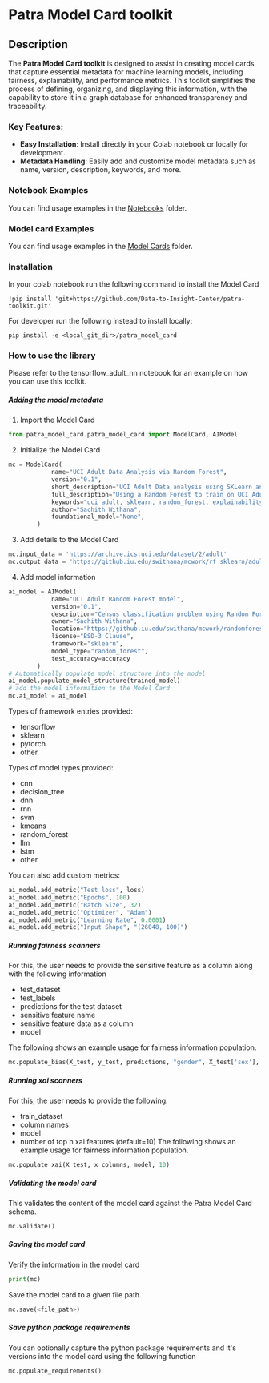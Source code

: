 # Patra Model Card toolkit

## Description

The **Patra Model Card toolkit** is designed to assist in creating model cards that capture essential metadata for machine learning models, including fairness, explainability, and performance metrics. This toolkit simplifies the process of defining, organizing, and displaying this information, with the capability to store it in a graph database for enhanced transparency and traceability.

### Key Features:
- **Easy Installation**: Install directly in your Colab notebook or locally for development.
- **Metadata Handling**: Easily add and customize model metadata such as name, version, description, keywords, and more.

### Notebook Examples
You can find usage examples in the [Notebooks](./examples/notebooks) folder.

### Model card Examples
You can find usage examples in the [Model Cards](./examples/model_cards) folder.

### Installation
In your colab notebook run the following command to install the Model Card
```shell
!pip install 'git+https://github.com/Data-to-Insight-Center/patra-toolkit.git'
```

For developer run the following instead to install locally:
```shell
pip install -e <local_git_dir>/patra_model_card
```

### How to use the library
Please refer to the tensorflow_adult_nn notebook for an example on how you can use this toolkit. 

##### Adding the model metadata

1. Import the Model Card
```python
from patra_model_card.patra_model_card import ModelCard, AIModel
```

2. Initialize the Model Card
```python
mc = ModelCard(
            name="UCI Adult Data Analysis via Random Forest",
            version="0.1",
            short_description="UCI Adult Data analysis using SKLearn and Random Forest",
            full_description="Using a Random Forest to train on UCI Adult Data Analysis",
            keywords="uci adult, sklearn, random_forest, explainability, fairness, fairlearn, shap",
            author="Sachith Withana",
            foundational_model="None",
        )
```

3. Add details to the Model Card
```python
mc.input_data = 'https://archive.ics.uci.edu/dataset/2/adult'
mc.output_data = 'https://github.iu.edu/swithana/mcwork/rf_sklearn/adult_model.pkl'
```

4. Add model information
```python
ai_model = AIModel(
            name="UCI Adult Random Forest model",
            version="0.1",
            description="Census classification problem using Random Forest",
            owner="Sachith Withana",
            location="https://github.iu.edu/swithana/mcwork/randomforest/adult_model.pkl",
            license="BSD-3 Clause",
            framework="sklearn",
            model_type="random_forest",
            test_accuracy=accuracy
        )
# Automatically populate model structure into the model
ai_model.populate_model_structure(trained_model)
# add the model information to the Model Card
mc.ai_model = ai_model
```

Types of framework entries provided:
- tensorflow
- sklearn
- pytorch
- other

Types of model types provided:
- cnn
- decision_tree
- dnn
- rnn
- svm
- kmeans
- random_forest
- llm
- lstm
- other

You can also add custom metrics: 
```python
ai_model.add_metric("Test loss", loss)
ai_model.add_metric("Epochs", 100)
ai_model.add_metric("Batch Size", 32)
ai_model.add_metric("Optimizer", "Adam")
ai_model.add_metric("Learning Rate", 0.0001)
ai_model.add_metric("Input Shape", "(26048, 100)")
```

##### Running fairness scanners

For this, the user needs to provide the sensitive feature as a column along with the following information
- test_dataset
- test_labels
- predictions for the test dataset
- sensitive feature name
- sensitive feature data as a column
- model

The following shows an example usage for fairness information population.
```python
mc.populate_bias(X_test, y_test, predictions, "gender", X_test['sex'], clf)
```

##### Running xai scanners

For this, the user needs to provide the following:
- train_dataset
- column names
- model
- number of top n xai features (default=10)
The following shows an example usage for fairness information population.
```python
mc.populate_xai(X_test, x_columns, model, 10)
```

##### Validating the model card
This validates the content of the model card against the Patra Model Card schema.
```python
mc.validate()
```


##### Saving the model card
Verify the information in the model card
```python
print(mc)
```

Save the model card to a given file path. 
```python
mc.save(<file_path>)
```

##### Save python package requirements 
You can optionally capture the python package requirements and it's versions into the model card using the following function

```python
mc.populate_requirements()
```


